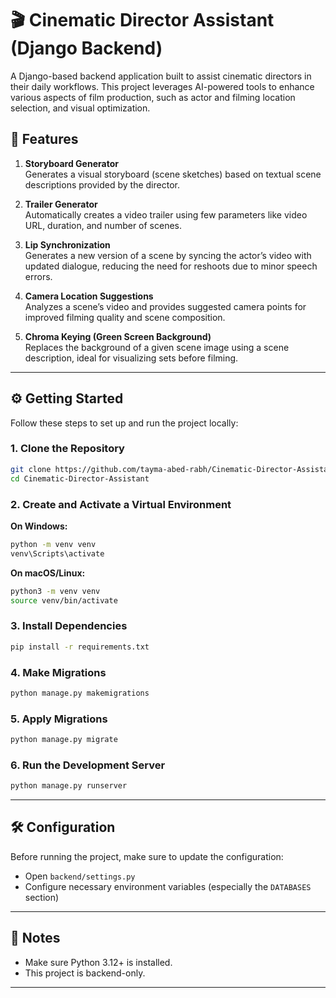 
# 🎬 Cinematic Director Assistant (Django Backend)

A Django-based backend application built to assist cinematic directors in their daily workflows. This project leverages AI-powered tools to enhance various aspects of film production, such as actor and filming location selection, and visual optimization.

## 🚀 Features

1. **Storyboard Generator**  
   Generates a visual storyboard (scene sketches) based on textual scene descriptions provided by the director.

2. **Trailer Generator**  
   Automatically creates a video trailer using few parameters like video URL, duration, and number of scenes.

3. **Lip Synchronization**  
   Generates a new version of a scene by syncing the actor’s video with updated dialogue, reducing the need for reshoots due to minor speech errors.

4. **Camera Location Suggestions**  
   Analyzes a scene’s video and provides suggested camera points for improved filming quality and scene composition.

5. **Chroma Keying (Green Screen Background)**  
   Replaces the background of a given scene image using a scene description, ideal for visualizing sets before filming.

---

## ⚙️ Getting Started

Follow these steps to set up and run the project locally:

### 1. Clone the Repository
```bash
git clone https://github.com/tayma-abed-rabh/Cinematic-Director-Assistant.git
cd Cinematic-Director-Assistant
```

### 2. Create and Activate a Virtual Environment

**On Windows:**
```bash
python -m venv venv
venv\Scripts\activate
```

**On macOS/Linux:**
```bash
python3 -m venv venv
source venv/bin/activate
```

### 3. Install Dependencies
```bash
pip install -r requirements.txt
```
### 4. Make Migrations
```bash
python manage.py makemigrations
```

### 5. Apply Migrations
```bash
python manage.py migrate
```

### 6. Run the Development Server
```bash
python manage.py runserver
```

---

## 🛠 Configuration

Before running the project, make sure to update the configuration:

- Open `backend/settings.py`
- Configure necessary environment variables (especially the `DATABASES` section)

---

## 📌 Notes

- Make sure Python 3.12+ is installed.
- This project is backend-only.

---
